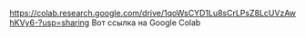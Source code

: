 https://colab.research.google.com/drive/1qoWsCYD1Lu8sCrLPsZ8LcUVzAwhKVy6-?usp=sharing 
Вот ссылка на Google Colab 